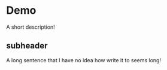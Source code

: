 # Demo 

A short description!

## subheader

A long sentence that I have no idea how write it to seems long!

